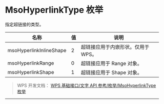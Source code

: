# MsoHyperlinkType 枚举

指定超链接的类型。

| 名称                    | 值  | 说明                               |
|-------------------------|-----|------------------------------------|
| msoHyperlinkInlineShape | 2   | 超链接应用于内嵌形状。仅用于 WPS。 |
| msoHyperlinkRange       | 0   | 超链接应用于 Range 对象。          |
| msoHyperlinkShape       | 1   | 超链接应用于 Shape 对象。          |

> WPS 开发文档： [WPS 基础接口/文字 API 参考/枚举/MsoHyperlinkType 枚举](https://qn.cache.wpscdn.cn/encs/doc/office_v19/topics/WPS%20%E5%9F%BA%E7%A1%80%E6%8E%A5%E5%8F%A3/%E6%96%87%E5%AD%97%20API%20%E5%8F%82%E8%80%83/%E6%9E%9A%E4%B8%BE/MsoHyperlinkType%20%E6%9E%9A%E4%B8%BE.html)

------------------------------------------------------------------------
